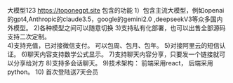 大模型123 https://toponegpt.site 包含的功能
1）包含主流大模型，例如openai的gpt4,Anthropic的claude3.5，google的gemini2.0 ,deepseekV3等众多国内外模型。 
2)各种模型之间可以随意切换
3)支持私有化部署，也可以出售全部源码支持二次定制。  
4)支持充值，已对接微信支付。 可以包周、包月、包年。 
5)对接阿里云的短信认证。 
6)聊天内容支持数学公式显示。 
7)支持聊天内容分享，只要发一个链接就可以分享给对方
8)支持多会话聊天。 
9)技术架构： 前端采用react， 后端采用python。 
10) 首次登陆送7天会员
